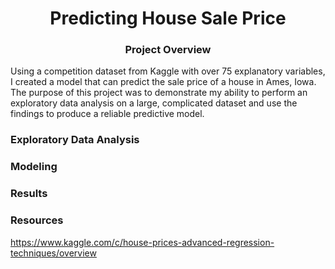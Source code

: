 # <div align="center">Predicting House Sale Price</div>

### <div align="center">Project Overview</div>
Using a competition dataset from Kaggle with over 75 explanatory variables, I created a model that can predict the sale price of a house in Ames, Iowa. The purpose of this project was to demonstrate my ability to perform an exploratory data analysis on a large, complicated dataset and use the findings to produce a reliable predictive model.

### Exploratory Data Analysis

### Modeling

### Results

### Resources
https://www.kaggle.com/c/house-prices-advanced-regression-techniques/overview
